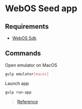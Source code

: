 WebOS Seed app
==============

## Requirements
- [WebOS Sdk](http://webostv.developer.lge.com/sdk/install-instructions/installing-sdk/)

## Commands

Open emulator on MacOS
```bash
gulp emulator[macos]
```

Launch app
```bash
gulp run-app
```

> [Reference](http://webostv.developer.lge.com/develop/js-services/code-samples/helloworld-js-service-anywebapp/)
